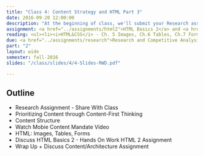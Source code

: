 ```yaml
---
title: "Class 4: Content Strategy and HTML Part 3"
date: 2016-09-20 12:00:00
description: "At the beginning of class, we'll submit your Research assignment via GitHub.  Then, we'll talk about how to prioritize content through content outlines and sketching.  We'll practice with a hands-on content prioritization exercise.  Finally, we'll finish our HTML lesson."
assignment: <a href="../assignments/html2">HTML Basics 2</a> and <a href="../assignments/content">Content & Architecture</a>
reading: <ul><li><i>HTML&CSS</i> - Ch. 5 Images, Ch.6 Tables, Ch.7 Forms, Ch.8 Extra Markup</li><li><a href="http://alistapart.com/blog/post/content-first-design">Content-First Design by Steph Hay</a></li><li><a href="http://www.markboulton.co.uk/journal/structure-first-content-always">Structure First. Content Always. by Mark Boulton</a></li><li><a href="http://karenmcgrane.com/2014/01/13/the-mobile-content-mandate/">In Class - We'll Watch part of the Mobile Content Mandate (Video) by Karen McGrane - 14:30 start, slide 20)</a></li></ul>
due: <a href="../assignments/research">Research and Competitive Analysis</a>
part: "2"
layout: wide
semester: fall-2016
slides: "/class/slides/4/4-Slides-RWD.pdf"

---
```


## Outline

* Research Assignment - Share With Class
* Prioritizing Content through Content-First Thinking
* Content Structure
* Watch Mobie Content Mandate Video
* HTML: Images, Tables, Forms
* Discuss HTML Basics 2 - Hands On Work HTML 2 Assignment
* Wrap Up + Discuss Content/Architecture Assignment
